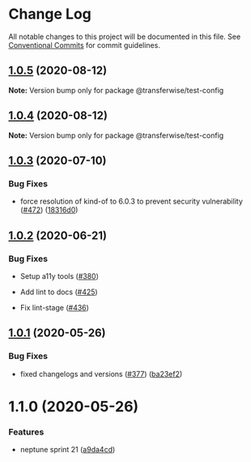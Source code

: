 # Change Log

All notable changes to this project will be documented in this file.
See [Conventional Commits](https://conventionalcommits.org) for commit guidelines.

## [1.0.5](https://github.com/transferwise/neptune-web/compare/@transferwise/test-config@1.0.4...@transferwise/test-config@1.0.5) (2020-08-12)

**Note:** Version bump only for package @transferwise/test-config





## [1.0.4](https://github.com/transferwise/neptune-web/compare/@transferwise/test-config@1.0.3...@transferwise/test-config@1.0.4) (2020-08-12)

**Note:** Version bump only for package @transferwise/test-config





## [1.0.3](https://github.com/transferwise/neptune-web/compare/@transferwise/test-config@1.0.2...@transferwise/test-config@1.0.3) (2020-07-10)


### Bug Fixes

* force resolution of kind-of to 6.0.3 to prevent security vulnerability ([#472](https://github.com/transferwise/neptune-web/issues/472)) ([18316d0](https://github.com/transferwise/neptune-web/commit/18316d05279547a64f7c3d46e8b636b9f05f7db4))





## [1.0.2](https://github.com/transferwise/neptune-web/compare/@transferwise/test-config@1.0.1...@transferwise/test-config@1.0.2) (2020-06-21)

### Bug Fixes

* Setup a11y tools ([#380](https://github.com/transferwise/neptune-web/pull/439/commits/1324d6f66191b1fdcfdd64932189c2610f156f75))

* Add lint to docs ([#425](https://github.com/transferwise/neptune-web/pull/439/commits/efaa63b14c4ec61833b06187ff04ca9307653fa1))

* Fix lint-stage ([#436](https://github.com/transferwise/neptune-web/pull/439/commits/d2b77895e1caab66bdabc8a2b1dee220d2218cd4))


## [1.0.1](https://github.com/transferwise/neptune-web/compare/@transferwise/test-config@1.1.0...@transferwise/test-config@1.0.1) (2020-05-26)


### Bug Fixes

* fixed changelogs and versions ([#377](https://github.com/transferwise/neptune-web/issues/377)) ([ba23ef2](https://github.com/transferwise/neptune-web/commit/ba23ef263f993b5f1f31227ab3b49570abb82aaa))





# 1.1.0 (2020-05-26)


### Features

* neptune sprint 21 ([a9da4cd](https://github.com/transferwise/neptune-web/commit/a9da4cd0bba2535bc7bb8222ddb1cde9a27e6cba))
